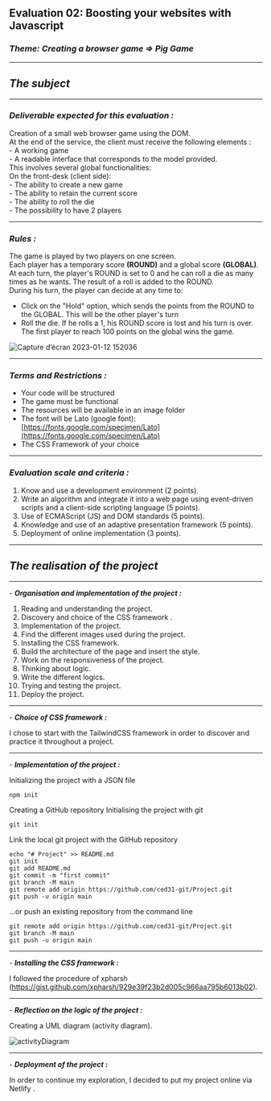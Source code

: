 ## **Evaluation 02: Boosting your websites with Javascript**

### _Theme: Creating a browser game => Pig Game_

---

## _**The subject**_

---

### _**Deliverable expected for this evaluation :**_

Creation of a small web browser game using the DOM.  
At the end of the service, the client must receive the following elements :  
\- A working game  
\- A readable interface that corresponds to the model provided.  
This involves several global functionalities:  
On the front-desk (client side):  
\- The ability to create a new game  
\- The ability to retain the current score  
\- The ability to roll the die  
\- The possibility to have 2 players

---

### _**Rules :**_

The game is played by two players on one screen.  
Each player has a temporary score **(ROUND)** and a global score **(GLOBAL)**. At each turn, the player's ROUND is set to 0 and he can roll a die as many times as he wants. The result of a roll is added to the ROUND.  
During his turn, the player can decide at any time to: 

*   Click on the "Hold" option, which sends the points from the ROUND to the GLOBAL. This will be the other player's turn 
*   Roll the die. If he rolls a 1, his ROUND score is lost and his turn is over.  
    The first player to reach 100 points on the global wins the game.
    
![Capture d’écran 2023-01-12 152036](https://user-images.githubusercontent.com/85100991/213177603-c1102fec-bab5-4496-ad08-9812a1046834.png)

---

### _**Terms and Restrictions :**_

*   Your code will be structured
*   The game must be functional
*   The resources will be available in an image folder
*   The font will be Lato (google font): [https://fonts.google.com/specimen/Lato](https://fonts.google.com/specimen/Lato)
*   The CSS Framework of your choice

---

### _**Evaluation scale and criteria :**_

1.  Know and use a development environment (2 points).
2.  Write an algorithm and integrate it into a web page using event-driven scripts and a client-side scripting language (5 points).
3.  Use of ECMAScript (JS) and DOM standards (5 points).
4.  Knowledge and use of an adaptive presentation framework (5 points).
5.  Deployment of online implementation (3 points).

---

## _**The realisation of the project**_

---


\- _**Organisation and implementation of the project :**_

1.  Reading and understanding the project.
2.  Discovery and choice of the CSS framework .
3.  Implementation of the project.
4.  Find the different images used during the project.
5.  Installing the CSS framework.
6.  Build the architecture of the page and insert the style.
7.  Work on the responsiveness of the project.
8.  Thinking about logic.
9.  Write the different logics.
10. Trying and testing the project.
11. Deploy the project.

---

\- _**Choice of CSS framework :**_

I chose to start with the TailwindCSS framework in order to discover and practice it throughout a project.

---

\- _**Implementation of the project :**_

Initializing the project with a JSON file

```npm init```

Creating a GitHub repository
Initialising the project with git

```git init```

Link the local git project with the GitHub repository
```
echo "# Project" >> README.md
git init
git add README.md
git commit -m "first commit"
git branch -M main
git remote add origin https://github.com/ced31-git/Project.git
git push -u origin main
```
…or push an existing repository from the command line
```
git remote add origin https://github.com/ced31-git/Project.git
git branch -M main
git push -u origin main
```
---

\- _**Installing the CSS framework :**_

I followed the procedure of xpharsh (https://gist.github.com/xpharsh/929e39f23b2d005c966aa795b6013b02).

---

\- _**Reflection on the logic of the project :**_

Creating a UML diagram (activity diagram).

![activityDiagram](https://user-images.githubusercontent.com/85100991/213179926-cd7e1bde-0ed9-49aa-b88b-fc89f99784a9.png)

---

\- _**Deployment of the project :**_

In order to continue my exploration, I decided to put my project online via Netlify .

